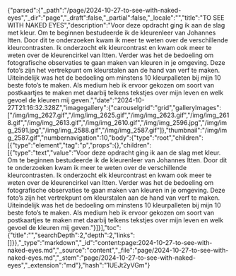 {"parsed":{"_path":"/page/2024-10-27-to-see-with-naked-eyes","_dir":"page","_draft":false,"_partial":false,"_locale":"","title":"TO SEE WITH NAKED EYES","description":"Voor deze opdracht ging ik aan de slag met kleur. Om te beginnen bestudeerde ik de kleurenleer van Johannes Itten. Door dit te onderzoeken kwam ik meer te weten over de verschillende kleurcontrasten. Ik onderzocht elk kleurcontrast en kwam ook meer te weten over de kleurencirkel van Itten. Verder was het de bedoeling om fotografische observaties te gaan maken van kleuren in je omgeving. Deze foto’s zijn het vertrekpunt om kleurstalen aan de hand van verf te maken. Uiteindelijk was het de bedoeling om minstens 10 kleurpalleten bij mijn 10 beste foto’s te maken. Als medium heb ik ervoor gekozen om soort van postkaartjes te maken met daarbij telkens tekstjes over mijn leven en welk gevoel de kleuren mij geven.","date":"2024-10-27T21:16:32.328Z","imagegallery":{"carouselgrid":"grid","galleryImages":["/img/img_2627.gif","/img/img_2625.gif","/img/img_2623.gif","/img/img_2618.gif","/img/img_2613.gif","/img/img_2610.gif","/img/img_2596.jpg","/img/img_2591.jpg","/img/img_2588.gif","/img/img_2587.gif"]},"thumbnail":"/img/img_2587.gif","numbernavigation":10,"body":{"type":"root","children":[{"type":"element","tag":"p","props":{},"children":[{"type":"text","value":"Voor deze opdracht ging ik aan de slag met kleur. Om te beginnen bestudeerde ik de kleurenleer van Johannes Itten. Door dit te onderzoeken kwam ik meer te weten over de verschillende kleurcontrasten. Ik onderzocht elk kleurcontrast en kwam ook meer te weten over de kleurencirkel van Itten. Verder was het de bedoeling om fotografische observaties te gaan maken van kleuren in je omgeving. Deze foto’s zijn het vertrekpunt om kleurstalen aan de hand van verf te maken. Uiteindelijk was het de bedoeling om minstens 10 kleurpalleten bij mijn 10 beste foto’s te maken. Als medium heb ik ervoor gekozen om soort van postkaartjes te maken met daarbij telkens tekstjes over mijn leven en welk gevoel de kleuren mij geven."}]}],"toc":{"title":"","searchDepth":2,"depth":2,"links":[]}},"_type":"markdown","_id":"content:page:2024-10-27-to-see-with-naked-eyes.md","_source":"content","_file":"page/2024-10-27-to-see-with-naked-eyes.md","_stem":"page/2024-10-27-to-see-with-naked-eyes","_extension":"md"},"hash":"1UEJt2yVGm"}